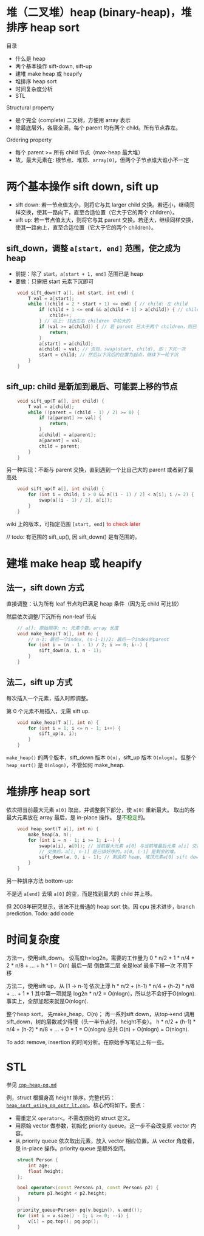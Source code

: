 # 堆（二叉堆）heap (binary-heap)，堆排序 heap sort

目录
- 什么是 heap
- 两个基本操作 sift-down, sift-up
- 建堆 make heap 或 heapify
- 堆排序 heap sort
- 时间复杂度分析
- STL

Structural property
- 是个完全 (complete) 二叉树，方便用 array 表示
- 除最底层外，各层全满，每个 parent 均有两个 child。所有节点靠左。

Ordering property
- 每个 parent >= 所有 child 节点（max-heap 最大堆）
- 故，最大元素在: 根节点、堆顶、`array[0]`，但两个子节点谁大谁小不一定

# 两个基本操作 sift down, sift up

- sift down: 若一节点值太小，则将它与其 larger child 交换。若还小，继续同样交换，使其一路向下，直至合适位置（它大于它的两个 children）。
- sift up: 若一节点值太大，则将它与其 parent 交换。若还大，继续同样交换，使其一路向上，直至合适位置（它大于它的两个 children）。

## sift_down，调整 `a[start, end]` 范围，使之成为 heap

- 前提：除了 start，`a[start + 1, end]` 范围已是 heap
- 要做：只需把 start 元素下沉即可

```cpp
    void sift_down(T a[], int start, int end) {
        T val = a[start];
        while ((child = 2 * start + 1) <= end) { // child: 左 child
            if (child + 1 <= end && a[child + 1] > a[child]) { // child: 较大 child
                child++;
            } // 以上: 找出左右 children 中较大的
            if (val >= a[child]) { // 若 parent 已大于两个 children，则已下沉完毕，返回
                return;
            }
            a[start] = a[child];
            a[child] = val; // 否则，swap(start, child), 即：下沉一次
            start = child; // 然后以下沉后的位置为起点，继续下一轮下沉
        }
    }
```

## sift_up: child 是新加到最后、可能要上移的节点

```cpp
    void sift_up(T a[], int child) {
        T val = a[child];
        while ((parent = (child - 1) / 2) >= 0) {
            if (a[parent] >= val) {
                return;
            }
            a[child] = a[parent];
            a[parent] = val;
            child = parent;
        }
    }
```

另一种实现：不断与 parent 交换，直到遇到一个比自己大的 parent 或者到了最高处

```cpp
    void sift_up(T a[], int child) {
        for (int i = child; i > 0 && a[(i - 1) / 2] < a[i]; i /= 2) {
            swap(a[(i - 1) / 2], a[i]);
        }
    }
```

wiki 上的版本，可指定范围 `[start, end]` <font color="red">to check later</font>

// todo: 有范围的 sift_up(), 因 sift_down() 是有范围的。

# 建堆 make heap 或 heapify

## 法一，sift down 方式

直接调整：认为所有 leaf 节点均已满足 heap 条件（因为无 child 可比较）

然后依次调整/下沉所有 non-leaf 节点

```cpp
    // a[]: 原始顺序; n: 元素个数，array 长度
    void make_heap(T a[], int n) {
        // n-1: 最后一个index, (n-1-1)/2: 最后一个index的parent
        for (int i = (n - 1 - 1) / 2; i >= 0; i--) {
            sift_down(a, i, n - 1);
        }
    }
```

## 法二，sift up 方式

每次插入一个元素，插入时即调整。

第 0 个元素不用插入，无需 sift up.

```cpp
    void make_heap(T a[], int n) {
        for (int i = 1; i <= n - 1; i++) {
            sift_up(a, i);
        }
    }
```

`make_heap()` 的两个版本，sift_down 版本 `O(n)`，sift_up 版本 `O(nlogn)`。但整个 `heap_sort()` 是 `O(nlogn)`，不管如何 make_heap.

# 堆排序 heap sort

依次把当前最大元素 `a[0]` 取出，并调整剩下部分，使 `a[0]` 重新最大。
取出的各最大元素放在 array 最后，是 in-place 操作。
是<font color="green">不稳定</font>的。

```cpp
    void heap_sort(T a[], int n) {
        make_heap(a, n);
        for (int i = n - 1; i >= 1; i--) {
            swap(a[i], a[0]); // 当前最大元素 a[0] 与当前堆最后元素 a[i] 交换。
            // 交换后，a[i, n-1] 是已排好序的，a[0, i-1] 是剩余的堆。
            sift_down(a, 0, i - 1); // 剩余的 heap, 堆顶元素a[0] sift down，使a[0]重新最大
        }
    }
```

另一种排序方法 bottom-up:

不是选 `a[end]` 去填 `a[0]` 的空，而是找到最大的 child 并上移。

但 2008年研究显示，该法不比普通的 heap sort 快。因 cpu 技术进步，branch prediction. Todo: add code

# 时间复杂度

方法一，使用sift_down。
设高度h=log2n，需要的工作量为
   0 * n/2  +  1 * n/4   +   2 * n/8 + … + h * 1 = O(n)
    最后一层      倒数第二层
    全是leaf     最多下移一次
    不用下移

方法二，使用sift up，从 [1 -> n-1] 依次上浮
h * n/2 + (h-1) * n/4 + (h-2) * n/8 + … + 1 * 1
其中第一项就是 log2n * n/2 = O(nlogn)，所以总不会好于O(nlogn).
事实上，全部加起来就是O(nlogn).

整个heap sort，
先make_heap，O(n)；
再一系列sift down，从top->end 调用sift_down，树的层数减少得慢（头一半节点时，height不变）。
h * n/2 + (h-1) * n/4 + (h-2) * n/8 + … + 0 * 1 = O(nlogn)
总共 O(n) + O(nlogn) = O(nlogn).

To add: remove, insertion 的时间分析。在原始手写笔记上有一些。

# STL

参见 [`cpp-heap-pq.md`](../heap-priority-queue/cpp-heap-pq.md)

例，struct 根据身高 height 排序。完整代码：[`heap_sort_using_pq_optr_lt.cpp`](code/heap_sort_using_pq_optr_lt.cpp)。核心代码如下。要点：

- 需重定义 `operator<`。不需改原始的 struct 定义。
- 用原始 vector 做参数，初始化 priority queue。这一步不会改变原 vector 内容。
- 从 priority queue 依次取出元素，放入 vector 相应位置。从 vector 角度看，是 in-place 操作。priority queue 是额外空间。

```cpp
    struct Person {
        int age;
        float height;
    };

    bool operator<(const Person& p1, const Person& p2) {
        return p1.height < p2.height;
    }

    priority_queue<Person> pq(v.begin(), v.end());
    for (int i = v.size() - 1; i >= 0; --i) {
        v[i] = pq.top(); pq.pop();
    }
```
